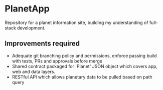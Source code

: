 # PlanetApp

Repository for a planet information site, building my understanding of full-stack development.

## Improvements required

- Adequate git branching policy and permissions, enforce passing build with tests, PRs and approvals before merge
- Shared contract packaged for 'Planet' JSON object which covers app, web and data layers.
- RESTful API which allows planetary data to be pulled based on path query
